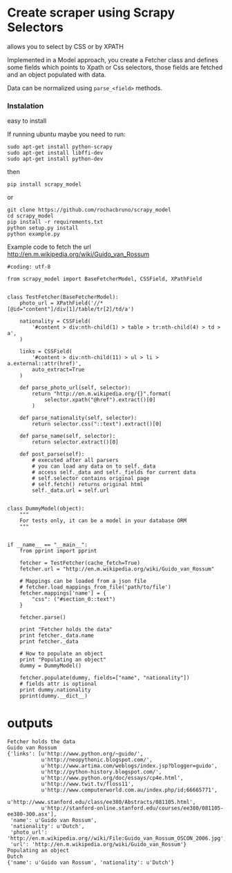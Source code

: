 Create scraper using Scrapy Selectors
============================================

allows you to select by CSS or by XPATH

Implemented in a Model approach, you create a Fetcher class and defines some fields which points to Xpath or Css selectors, those fields are fetched and an object populated with data.

Data can be normalized using ``parse_<field>`` methods.

### Instalation

easy to install

If running ubuntu maybe you need to run:

```
sudo apt-get install python-scrapy
sudo apt-get install libffi-dev
sudo apt-get install python-dev
```

then

```
pip install scrapy_model
```

or


```
git clone https://github.com/rochacbruno/scrapy_model
cd scrapy_model
pip install -r requirements.txt
python setup.py install
python example.py
```

Example code to fetch the url http://en.m.wikipedia.org/wiki/Guido_van_Rossum

```
#coding: utf-8

from scrapy_model import BaseFetcherModel, CSSField, XPathField


class TestFetcher(BaseFetcherModel):
    photo_url = XPathField('//*[@id="content"]/div[1]/table/tr[2]/td/a')

    nationality = CSSField(
        '#content > div:nth-child(1) > table > tr:nth-child(4) > td > a',
    )

    links = CSSField(
        '#content > div:nth-child(11) > ul > li > a.external::attr(href)',
        auto_extract=True
    )

    def parse_photo_url(self, selector):
        return "http://en.m.wikipedia.org/{}".format(
            selector.xpath("@href").extract()[0]
        )

    def parse_nationality(self, selector):
        return selector.css("::text").extract()[0]

    def parse_name(self, selector):
        return selector.extract()[0]

    def post_parse(self):
        # executed after all parsers
        # you can load any data on to self._data
        # access self._data and self._fields for current data
        # self.selector contains original page
        # self.fetch() returns original html
        self._data.url = self.url


class DummyModel(object):
    """
    For tests only, it can be a model in your database ORM
    """


if __name__ == "__main__":
    from pprint import pprint

    fetcher = TestFetcher(cache_fetch=True)
    fetcher.url = "http://en.m.wikipedia.org/wiki/Guido_van_Rossum"

    # Mappings can be loaded from a json file
    # fetcher.load_mappings_from_file('path/to/file')
    fetcher.mappings['name'] = {
        "css": ("#section_0::text")
    }

    fetcher.parse()

    print "Fetcher holds the data"
    print fetcher._data.name
    print fetcher._data

    # How to populate an object
    print "Populating an object"
    dummy = DummyModel()

    fetcher.populate(dummy, fields=["name", "nationality"])
    # fields attr is optional
    print dummy.nationality
    pprint(dummy.__dict__)

```

# outputs


```
Fetcher holds the data
Guido van Rossum
{'links': [u'http://www.python.org/~guido/',
           u'http://neopythonic.blogspot.com/',
           u'http://www.artima.com/weblogs/index.jsp?blogger=guido',
           u'http://python-history.blogspot.com/',
           u'http://www.python.org/doc/essays/cp4e.html',
           u'http://www.twit.tv/floss11',
           u'http://www.computerworld.com.au/index.php/id;66665771',
           u'http://www.stanford.edu/class/ee380/Abstracts/081105.html',
           u'http://stanford-online.stanford.edu/courses/ee380/081105-ee380-300.asx'],
 'name': u'Guido van Rossum',
 'nationality': u'Dutch',
 'photo_url': 'http://en.m.wikipedia.org//wiki/File:Guido_van_Rossum_OSCON_2006.jpg',
 'url': 'http://en.m.wikipedia.org/wiki/Guido_van_Rossum'}
Populating an object
Dutch
{'name': u'Guido van Rossum', 'nationality': u'Dutch'}
```
